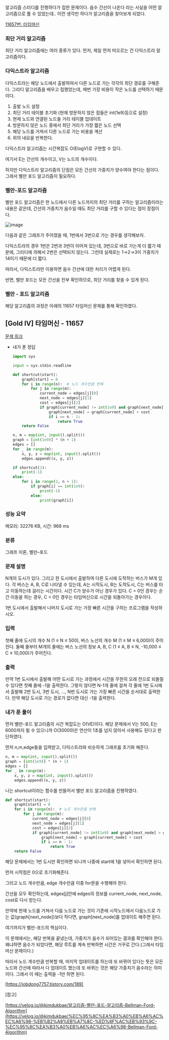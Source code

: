 알고리즘 스터디를 진행하다가 접한 문제이다. 음수 간선이 나온다 라는 사실을 어떤 알고리즘으로 풀 수 있었는데.. 이런 생각만 하다가 알고리즘을 찾아보게 되었다. 

[11657번: 타임머신](https://www.acmicpc.net/problem/11657)

### 최단 거리 알고리즘

최단 거리 알고리즘에는 여러 종류가 있다. 먼저, 제일 먼저 떠오르는 건 다익스트라 알고리즘이다. 

### 다익스트라 알고리즘

다익스트라는 해당 노드에서 출발하여서 다른 노드로 가는 각각의 최단 경로를 구해준다. 그리디 알고리즘을 배우고 접했었는데, 매번 가장 비용이 작은 노드를 선택하기 때문이다. 

1. 출발 노드 설정
2. 최단 거리 테이블 초기화 (현재 방문하지 않은 점들은 int(1e9)등으로 설정)
3. 현재 노드와 연결된 노드들 거리 테이블 업데이트
4. 방문하지 않은 노드 중에서 최단 거리가 가장 짧은 노드 선택
5. 해당 노드를 거쳐서 다른 노드로 가는 비용을 계산
6. 위의 내요을 반복한다. 

다익스트라 알고리즘는 시간복잡도 O(ElogV)로 구현할 수 있다.

여기서 E는 간선의 개수이고, V는 노드의 개수이다. 

하지만 다익스트라 알고리즘의 단점은 모든 간선의 가중치가 양수여야 한다는 점이다. 그래서 벨만 포드 알고리즘이 필요하다. 

### 벨만-포드 알고리즘

벨만 포드 알고리즘은 한 노드에서 다른 노드까지의 최단 거리를 구하는 알고리즘이라는 내용은 같은데, 간선의 가중치가 음수일 때도 최단 거리를 구할 수 있다는 점이 장점이다. 

![image](https://user-images.githubusercontent.com/57055730/226793322-35dcdcb2-8245-47d3-9ac8-d96537bb959d.png)


다음과 같은 그래프가 주어졌을 때, 1번에서 3번으로 가는 경우를 생각해보자. 

다익스트라의 경우 1번은 2번과 3번이 이어져 있는데, 3번으로 바로 가는게 더 짧기 때문에, 그리디에 의해서 2번은 선택되지 않는다. 그런데 실제로는 1→2→3이 가중치가 14이기 때문에 더 짧다. 

따라서, 다익스트라만 이용하면 음수 간선에 대한 처리가 어렵게 된다.

반면, 벨만 포드는 모든 간선을 전부 확인하므로, 최단 거리를 찾을 수 있게 된다. 

### 벨만 - 포드 알고리즘

해당 알고리즘의 과정은 아래의 11657 타임머신 문제를 통해 확인하였다.

## [Gold IV] 타임머신 - 11657

[문제 링크](https://www.acmicpc.net/problem/11657)

- 내가 푼 정답
    
    ```python
    import sys
    
    input = sys.stdin.readline
    
    def shortcut(start):
        graph[start] = 0
        for i in range(n):  # 노드 개수만큼 반복
            for j in range(m):
                current_node = edges[j][0]
                next_node = edges[j][1]
                cost = edges[j][2]
                if graph[current_node] != int(1e9) and graph[next_node] > graph[current_node] + cost:
                    graph[next_node] = graph[current_node] + cost
                    if i == n - 1:
                        return True
        return False
    
    n, m = map(int, input().split())
    graph = [int(1e9)] * (n + 1)
    edges = []
    for _ in range(m):
        x, y, z = map(int, input().split())
        edges.append((x, y, z))
    
    if shortcut(1):
        print(-1)
    else:
        for i in range(2, n + 1):
            if graph[i] == int(1e9):
                print(-1)
            else:
                print(graph[i])
    ```
    

### 성능 요약

메모리: 32276 KB, 시간: 968 ms

### 분류

그래프 이론, 벨만–포드

### 문제 설명

N개의 도시가 있다. 그리고 한 도시에서 출발하여 다른 도시에 도착하는 버스가 M개 있다. 각 버스는 A, B, C로 나타낼 수 있는데, A는 시작도시, B는 도착도시, C는 버스를 타고 이동하는데 걸리는 시간이다. 시간 C가 양수가 아닌 경우가 있다. C = 0인 경우는 순간 이동을 하는 경우, C < 0인 경우는 타임머신으로 시간을 되돌아가는 경우이다.

1번 도시에서 출발해서 나머지 도시로 가는 가장 빠른 시간을 구하는 프로그램을 작성하시오.

### 입력

첫째 줄에 도시의 개수 N (1 ≤ N ≤ 500), 버스 노선의 개수 M (1 ≤ M ≤ 6,000)이 주어진다. 둘째 줄부터 M개의 줄에는 버스 노선의 정보 A, B, C (1 ≤ A, B ≤ N, -10,000 ≤ C ≤ 10,000)가 주어진다.

### 출력

만약 1번 도시에서 출발해 어떤 도시로 가는 과정에서 시간을 무한히 오래 전으로 되돌릴 수 있다면 첫째 줄에 -1을 출력한다. 그렇지 않다면 N-1개 줄에 걸쳐 각 줄에 1번 도시에서 출발해 2번 도시, 3번 도시, ..., N번 도시로 가는 가장 빠른 시간을 순서대로 출력한다. 만약 해당 도시로 가는 경로가 없다면 대신 -1을 출력한다.

### 내가 푼 풀이

먼저 벨만-포드 알고리즘의 시간 복잡도는 O(VE)이다. 해당 문제에서 V는 500, E는 6000까지 될 수 있으니까 O(30000)은 연산이 1초를 넘지 않아서 사용해도 된다고 판단하였다. 

먼저 n,m,edge들을 입력받고, 다익스트라와 비슷하게 그래프를 초기화 해준다. 

```python
n, m = map(int, input().split())
graph = [int(1e9)] * (n + 1)
edges = []
for _ in range(m):
    x, y, z = map(int, input().split())
    edges.append((x, y, z))
```

나는 shortcut이라는 함수를 만들어서 벨만 포드 알고리즘을 진행하였다.

```python
def shortcut(start):
    graph[start] = 0
    for i in range(n):  # 노드 개수만큼 반복
        for j in range(m):
            current_node = edges[j][0]
            next_node = edges[j][1]
            cost = edges[j][2]
            if graph[current_node] != int(1e9) and graph[next_node] > graph[current_node] + cost:
                graph[next_node] = graph[current_node] + cost
                if i == n - 1:
                    return True
    return False
```

해당 문제에서는 1번 도시만 확인하면 되니까 나중에 start에 1을 넣어서 확인하면 된다.

먼저 시작점은 0으로 초기화해준다. 

그리고 노드 개수만큼, edge 개수만큼 이중 for문을 수행해야 한다.

간선을 모두 확인하는데, edges[j]안에 edges의 정보를 current_node, next_node, cost로 다시 받는다. 

만약에 현재 노드를 거쳐서 다음 노드로 가는 것이 기존에 시작노드에서 다음노드로 가는 값(graph[next_node])보다 작다면, graph[next_node]를 업데이트 해주면 된다. 

여기까지가 벨만-포드의 핵심이다.

이 문제에서는, 해당 반복을 끝냈는데, 가중치가 음수가 되어있는 결과를 확인해야 한다. 왜냐하면 음수가 되었다면, 해당 루트를 계속 반복하면 시간은 거꾸로 간다.(그래서 타임머신 문제이다.) 

따라서 노드 개수만큼 반복할 때, 마지막 업데이트를 하는데 또 바뀌어 있다는 뜻은 모든 노드와 간선에 따라서 다 업데이트 했는데 또 바뀌는 것은 해당 가중치가 음수라는 의미이다. 그래서 이 때는 출력을 -1만 하면 된다. 

[https://jobdong7757.tistory.com/189]

[참고]

[https://velog.io/@kimdukbae/알고리즘-벨만-포드-알고리즘-Bellman-Ford-Algorithm](https://velog.io/@kimdukbae/%EC%95%8C%EA%B3%A0%EB%A6%AC%EC%A6%98-%EB%B2%A8%EB%A7%8C-%ED%8F%AC%EB%93%9C-%EC%95%8C%EA%B3%A0%EB%A6%AC%EC%A6%98-Bellman-Ford-Algorithm)
